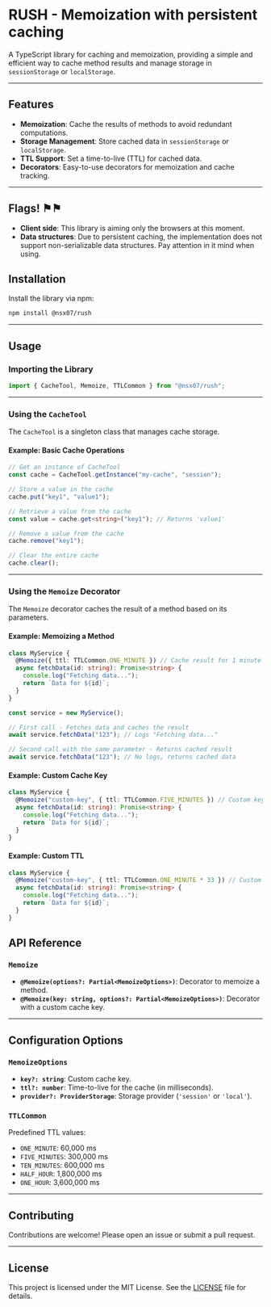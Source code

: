 # RUSH - Memoization with persistent caching

A TypeScript library for caching and memoization, providing a simple and efficient way to cache method results and manage storage in `sessionStorage` or `localStorage`.

---

## Features

- **Memoization**: Cache the results of methods to avoid redundant computations.
- **Storage Management**: Store cached data in `sessionStorage` or `localStorage`.
- **TTL Support**: Set a time-to-live (TTL) for cached data.
- **Decorators**: Easy-to-use decorators for memoization and cache tracking.

---

## Flags! ⚑⚑

- **Client side**: This library is aiming only the browsers at this moment.
- **Data structures**: Due to persistent caching, the implementation does not support non-serializable data structures. Pay attention in it mind when using.

## Installation

Install the library via npm:

```bash
npm install @nsx07/rush
```

---

## Usage

### Importing the Library

```typescript
import { CacheTool, Memoize, TTLCommon } from "@nsx07/rush";
```

---

### Using the `CacheTool`

The `CacheTool` is a singleton class that manages cache storage.

#### Example: Basic Cache Operations

```typescript
// Get an instance of CacheTool
const cache = CacheTool.getInstance("my-cache", "session");

// Store a value in the cache
cache.put("key1", "value1");

// Retrieve a value from the cache
const value = cache.get<string>("key1"); // Returns 'value1'

// Remove a value from the cache
cache.remove("key1");

// Clear the entire cache
cache.clear();
```

---

### Using the `Memoize` Decorator

The `Memoize` decorator caches the result of a method based on its parameters.

#### Example: Memoizing a Method

```typescript
class MyService {
  @Memoize({ ttl: TTLCommon.ONE_MINUTE }) // Cache result for 1 minute
  async fetchData(id: string): Promise<string> {
    console.log("Fetching data...");
    return `Data for ${id}`;
  }
}

const service = new MyService();

// First call - Fetches data and caches the result
await service.fetchData("123"); // Logs "Fetching data..."

// Second call with the same parameter - Returns cached result
await service.fetchData("123"); // No logs, returns cached data
```

#### Example: Custom Cache Key

```typescript
class MyService {
  @Memoize("custom-key", { ttl: TTLCommon.FIVE_MINUTES }) // Custom key and 5-minute TTL
  async fetchData(id: string): Promise<string> {
    console.log("Fetching data...");
    return `Data for ${id}`;
  }
}
```

#### Example: Custom TTL

```typescript
class MyService {
  @Memoize("custom-key", { ttl: TTLCommon.ONE_MINUTE * 33 }) // Custom key and computed TTL
  async fetchData(id: string): Promise<string> {
    console.log("Fetching data...");
    return `Data for ${id}`;
  }
}
```

## API Reference

### `Memoize`

- **`@Memoize(options?: Partial<MemoizeOptions>)`**: Decorator to memoize a method.
- **`@Memoize(key: string, options?: Partial<MemoizeOptions>)`**: Decorator with a custom cache key.

---

## Configuration Options

### `MemoizeOptions`

- **`key?: string`**: Custom cache key.
- **`ttl?: number`**: Time-to-live for the cache (in milliseconds).
- **`provider?: ProviderStorage`**: Storage provider (`'session'` or `'local'`).

### `TTLCommon`

Predefined TTL values:

- `ONE_MINUTE`: 60,000 ms
- `FIVE_MINUTES`: 300,000 ms
- `TEN_MINUTES`: 600,000 ms
- `HALF_HOUR`: 1,800,000 ms
- `ONE_HOUR`: 3,600,000 ms

---

## Contributing

Contributions are welcome! Please open an issue or submit a pull request.

---

## License

This project is licensed under the MIT License. See the [LICENSE](LICENSE) file for details.

```

```
